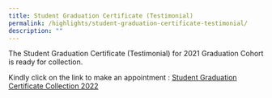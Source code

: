 ```yaml
---
title: Student Graduation Certificate (Testimonial)
permalink: /highlights/student-graduation-certificate-testimonial/
description: ""
---
```


The Student Graduation Certificate (Testimonial) for 2021 Graduation Cohort is ready for collection.

Kindly click on the link to make an appointment : [Student Graduation Certificate Collection 2022](https://www.picktime.com/CollectTestimonial2022)